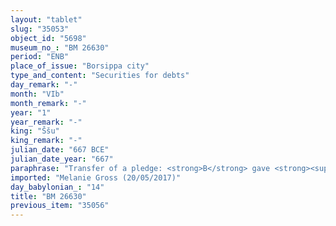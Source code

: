 ```yaml
---
layout: "tablet"
slug: "35053"
object_id: "5698"
museum_no_: "BM 26630"
period: "ENB"
place_of_issue: "Borsippa city"
type_and_content: "Securities for debts"
day_remark: "-"
month: "VIb"
month_remark: "-"
year: "1"
year_remark: "-"
king: "Ššu"
king_remark: "-"
julian_date: "667 BCE"
julian_date_year: "667"
paraphrase: "Transfer of a pledge: <strong>B</strong> gave <strong><sup>f</sup>C</strong> to <strong>A</strong> as pledge for 1 mina of silver. There will be no wages for <strong><sup>f</sup>C</strong> from <strong>A</strong> and no interest for <strong>B</strong>. As soon as <strong>A</strong> requests his silver, <strong>B</strong> will get <strong>C</strong> back. x witnesses and the scribe.<br /> <br /> <strong>A</strong> = A&scaron;arēdu; <strong>B</strong> = &Scaron;ākin-&scaron;umi; <strong><sup>f</sup>C</strong> = Innāya; Scribe = Nab&ucirc;-tabni-&scaron;uklil/Arkat-ili-damqa"
imported: "Melanie Gross (20/05/2017)"
day_babylonian_: "14"
title: "BM 26630"
previous_item: "35056"
---
```

